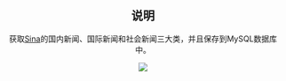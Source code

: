 <center>
<h2>说明</h2>

获取<a href='http://news.sina.com.cn/'>Sina</a>的国内新闻、国际新闻和社会新闻三大类，并且保存到MySQL数据库中。

<img src="http://101.200.48.156/wp-content/uploads/2017/04/sina_new.gif">
</center>
